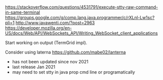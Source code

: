 https://stackoverflow.com/questions/4531791/execute-stty-raw-command-in-same-terminal
https://groups.google.com/g/comp.lang.java.programmer/c/rXLnl-Lw1sc?pli=1
http://www.javawenti.com/?post=2963
https://developer.mozilla.org/en-US/docs/Web/API/WebSockets_API/Writing_WebSocket_client_applications

Start working on output (TermGrid impl).

Consider using laterna
<https://github.com/mabe02/lanterna>
- has not been updated since nov 2021
- last release Jan 2021
- may need to set stty in java prop cmd line or programatically
